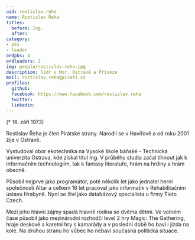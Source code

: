 ```yaml
---
uid: rostislav.reha	
name: Rostislav Řeha
titles:
  before: Ing. 
  after: 
category:
- pks
- leader
ordpks: 4
ordleaders: 2
img: people/rostislav-reha.jpg
description: lídr v Mor. Ostravě a Přívoze
mail: rostislav.reha@pirati.cz
profiles:
  github:
  facebook:	https://www.facebook.com/rostislav.reha	
  twitter:
  linkedin: 
---
```


(* 16. záři 1973)

Rostislav Řeha je člen Pirátské strany. Narodil se v Havířově a od roku 2001 žije v Ostravě.

Vystudoval obor ekotechnika na Vysoké škole báňské - Technická univerzita Ostrava, kde získal titul Ing. V průběhu studia začal tíhnout jak k informačním technologiím, tak k fantasy literatuře, hrám na hrdiny a hrám obecně.

Působil nejprve jako programátor, poté několik let jako jednatel herní společnosti Altar a celkem 16 let pracoval jako informatik v Rehabilitačním ústavu Hrabyně. Nyní se živí jako databázový specialista u firmy Tieto Czech.

Mezi jeho hlavní zájmy spadá hlavně rodina se dvěma dětmi. Ve volném čase působil jako mezinárodní rozhodčí level 2 hry Magic: The Gathering, hraje deskové a karetní hry s kamarády a v poslední době ho baví i jízda na kole. Na druhou stranu ho vůbec ho nebaví současná politická situace.
